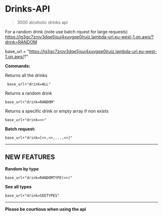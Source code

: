 # Drinks-API
>3000 alcoholic drinks api

For a random drink (note use batch rquest for large requests)
https://lg3gc7zrov3dqe5jsui4xuvgqe0lrujz.lambda-url.eu-west-1.on.aws/?drink=RANDOM


base_url = "https://lg3gc7zrov3dqe5jsui4xuvgqe0lrujz.lambda-url.eu-west-1.on.aws/?"

<strong>Commands:</strong>

Returns all the drinks

<code> base_url+"drink=ALL"</code>

Returns a random drink

<code>base_url+"drink=RANDOM"</code>

Returns a specific drink or empty array if non exists

<code>base_url+"drink=<<DRINK>>"</code>


<strong>Batch request:</strong>

<code>base_url+"drink=[<<DRINK>>,<<DRINK>>,...,<<DRINK>>]"</code>

---

<h2>NEW FEATURES</h2>

<strong>Random by type</strong>

<code>base_url+"drink=RANDOMTYPE(<<TYPE HERE>>)"</code>


<strong>See all types</strong>

<code>base_url+"drink=SEETYPES"</code>

---

**Please be courtious when using the api**
